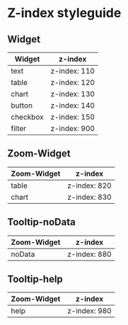 # Z-index styleguide

## Widget

| Widget   | z-index      |
| -------- | ------------ |
| text     | z-index: 110 |
| table    | z-index: 120 |
| chart    | z-index: 130 |
| button   | z-index: 140 |
| checkbox | z-index: 150 |
| filter   | z-index: 900 |

## Zoom-Widget

| Zoom-Widget | z-index      |
| ----------- | ------------ |
| table       | z-index: 820 |
| chart       | z-index: 830 |

## Tooltip-noData

| Zoom-Widget | z-index      |
| ----------- | ------------ |
| noData      | z-index: 880 |

## Tooltip-help

| Zoom-Widget | z-index      |
| ----------- | ------------ |
| help        | z-index: 980 |